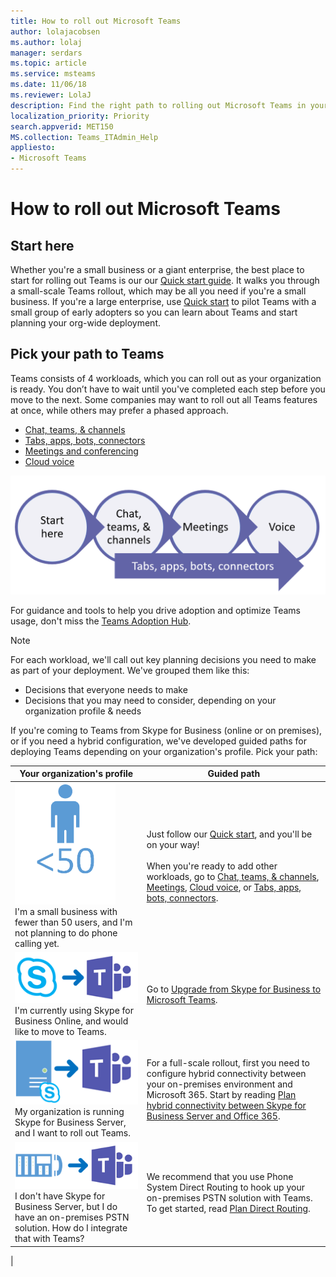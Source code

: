 ```yaml
---
title: How to roll out Microsoft Teams
author: lolajacobsen
ms.author: lolaj
manager: serdars
ms.topic: article
ms.service: msteams
ms.date: 11/06/18
ms.reviewer: LolaJ
description: Find the right path to rolling out Microsoft Teams in your organization. 
localization_priority: Priority
search.appverid: MET150
MS.collection: Teams_ITAdmin_Help
appliesto: 
- Microsoft Teams
---
```


# How to roll out Microsoft Teams

## Start here
Whether you're a small business or a giant enterprise, the best place to start for rolling out Teams is our our [Quick start guide](get-started-with-teams-quick-start.md). It walks you through a small-scale Teams rollout, which may be all you need if you're a small business. If you're a large enterprise, use [Quick start](get-started-with-teams-quick-start.md) to pilot Teams with a small group of early adopters so you can learn about Teams and start planning your org-wide deployment. 

## Pick your path to Teams


Teams consists of 4 workloads, which you can roll out as your organization is ready. You don’t have to wait until you've completed each step before you move to the next. Some companies may want to roll out all Teams features at once, while others may prefer a phased approach. 
- [Chat, teams, & channels](deploy-chat-teams-channels-microsoft-teams-landing-page.md)
- [Tabs, apps, bots, connectors](deploy-apps-microsoft-teams-landing-page.md)
- [Meetings and conferencing](deploy-meetings-microsoft-teams-landing-page.md)
- [Cloud voice](cloud-voice-landing-page.md)

![4 circles, 1 arrow showing deployment pathway](media/how-to-roll-out-teams-image1.png)

For guidance and tools to help you drive adoption and optimize Teams usage, don't miss the [Teams Adoption Hub](adopt-microsoft-teams-landing-page.md).

> [!NOTE]
> For each workload, we'll call out key planning decisions you need to make as part of your deployment. We've grouped them like this:
> 
> - Decisions that everyone needs to make
> - Decisions that you may need to consider, depending on your organization profile & needs


If you're coming to Teams from Skype for Business (online or on premises), or if you need a hybrid configuration, we've developed guided paths for deploying Teams depending on your organization's profile. Pick your path:

|Your organization's profile|Guided path  |
|---------|---------|
|![SMB](media/deploy-teams-landing-page-SMB.png)<BR>I'm a small business with fewer than 50 users, and I'm not planning to do phone calling yet. |Just follow our [Quick start](get-started-with-teams-quick-start.md), and you'll be on your way!<BR> <BR>When you're ready to add other workloads, go to [Chat, teams, & channels](deploy-chat-teams-channels-microsoft-teams-landing-page.md), [Meetings](deploy-meetings-microsoft-teams-landing-page.md), [Cloud voice](cloud-voice-landing-page.md), or [Tabs, apps, bots, connectors](deploy-apps-microsoft-teams-landing-page.md).  |
|![journey](media/deploy-teams-landing-page-journey.png)<BR>I'm currently using Skype for Business Online, and would like to move to Teams. |Go to [Upgrade from Skype for Business to Microsoft Teams](Journey-SkypeforBusiness-Teams.md).        |
|![server](media/deploy-teams-landing-page-onprem-to-teams.png)<BR>My organization is running Skype for Business Server, and I want to roll out Teams. |For a full-scale rollout, first you need to configure hybrid connectivity between your on-premises environment and Microsoft 365. Start by reading [Plan hybrid connectivity between Skype for Business Server and Office 365](https://docs.microsoft.com/en-us/skypeforbusiness/hybrid/plan-hybrid-connectivity).     |
|![pstn to teams](media/deploy-teams-landing-page-pstn-to-teams.png)<BR>I don't have Skype for Business Server, but I do have an on-premises PSTN solution. How do I integrate that with Teams?|We recommend that you use Phone System Direct Routing to hook up your on-premises PSTN solution with Teams. To get started, read [Plan Direct Routing](direct-routing-plan.md).|
|


